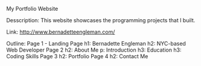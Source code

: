 
My Portfolio Website

Desscription: This website showcases the programming projects that I built.

Link: http://www.bernadetteengleman.com/

Outline:
Page 1 - Landing Page
     h1: Bernadette Engleman
     h2: NYC-based Web Developer 
Page 2
     h2: About Me
     p: Introduction
     h3: Education
     h3: Coding Skills
Page 3 
     h2: Portfolio
Page 4
     h2: Contact Me

